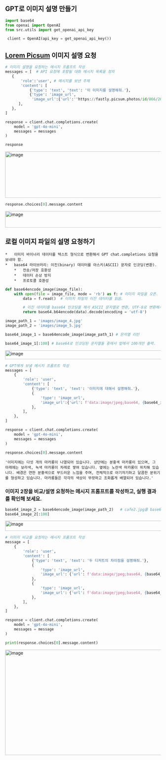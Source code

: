## GPT로 이미지 설명 만들기

```python
import base64
from openai import OpenAI
from src.utils import get_openai_api_key
```
```python
 client = OpenAI(api_key = get_openai_api_key())
```

## [Lorem Picsum](https://picsum.photos) 이미지 설명 요청

```python
# 이미지 설명을 요청하는 메시지 프롬프트 작성
messages = [  # API 요청에 포함될 대화 메시지 목록을 정의
   {
       'role':'user', # 메시지를 보낸 주체
       'content': [
           {'type': 'text', 'text': '이 이미지를 설명해줘.'},
           {'type': 'image_url', 
            'image_url':{'url':''https://fastly.picsum.photos/id/866/200/300.jpg?hmac=rcadCENKh4rD6MAp6V_ma-AyWv641M4iiOpe1RyFHeI'}}, # API가 접근할 수 있는 이미지의 웹 주소(이 주소를 통해 GPT 모델이 이미지를 직접 다운로드해서 분석함)
      ],
   },
]
```
```python
response = client.chat.completions.create(
    model = 'gpt-4o-mini',
    messages = messages
)
```
```python
response
```
<img width="1522" height="150" alt="image" src="https://github.com/user-attachments/assets/08b7e525-c793-4de2-9d33-cbd72491e222" />

```python
response.choices[0].message.content
```
<img width="1524" height="53" alt="image" src="https://github.com/user-attachments/assets/c1ac241d-b612-4083-98db-6904263a84c2" 
/>


## 로컬 이미지 파일의 설명 요청하기

```
*   이미지 바이너리 데이터를 텍스트 형식으로 변환해서 GPT chat.completions 요청을 보내야 함.
*   base64 라이브러리: 이진(binary) 데이터를 아스키(ASCII) 문자로 인코딩(변환).
    *   전송/저장 호환성
    *   데이터 손상 방지
    *   프로토콜 호환성
```
```python
def base64encode_image(image_file):
    with open(file = image_file, mode = 'rb') as f: # 이미지 파일을 오픈.
        data = f.read()  # 이미지 파일의 이진 데이터를 읽음.

        # 이진 데이터를 base64 인코딩을 해서 ASCII 문자열로 변환, UTF-8로 변환해서 리턴.
        return base64.b64encode(data).decode(encoding = 'utf-8')
```
```python
image_path_1 = 'images/image_4.jpg'
image_path_2 = 'images/image_5.jpg'
```
```python
base64_image_1 = base64encode_image(image_path_1) # 문자열 리턴
```
```python
base64_image_1[:100] # base64로 인코딩된 문자열들 중에서 앞에서 100개만 출력.
```
<img width="828" height="29" alt="image" src="https://github.com/user-attachments/assets/af43afe3-82e5-4ad8-9c90-7d775634ba55" />

```python
# GPT에게 보낼 메시지 프롬프트 작성
messages = [
    {
        'role': 'user',
        'content': [
            {'type': 'text', 'text': '이미지에 대해서 설명해줘.'},
            {
                'type': 'image_url',
                'image_url':{'url': f'data:image/jpeg;base64, {base64_image_1}'},
            },
        ],
    },
]
```
```python
response = client.chat.completions.create(
    model = 'gpt-4o-mini',
    messages = messages
)
```
```python
response.choices[0].message.content
```
```
'이미지에는 다섯 개의 마카롱이 나열되어 있습니다. 상단에는 분홍색 마카롱이 있으며, 그 아래에는 보라색, 녹색 마카롱이 차례로 쌓여 있습니다. 옆에는 노란색 마카롱이 위치해 있습니다. 배경은 연한 분홍색으로 부드러운 느낌을 주며, 전체적으로 아기자기하고 달콤한 분위기를 형성하고 있습니다. 마카롱들은 각각의 색상이 뚜렷하고 조화롭게 배열되어 있습니다.'
```

### 이미지 2장을 비교/설명 요청하는 메시지 프롬프트를 작성하고, 실행 결과를 확인해 보세요.

```python
base64_image_2 = base64encode_image(image_path_2)   # cafe2.jpg를 base64 인코딩
base64_image_2[:100]
```
<img width="837" height="33" alt="image" src="https://github.com/user-attachments/assets/3dc47acf-674e-4f5b-b453-02a67e9cd841" />

```python
# 이미지 비교를 요청하는 메시지 프롬프트 작성
message = [
    {
        'role': 'user',
        'content': [
            {'type': 'text', 'text': '두 디저트의 차이점을 설명해줘.'},
            {
                'type': 'image_url',
                'image_url': {'url': f'data:image/jpeg;base64, {base64_image_1}'},
            },
            {
                'type': 'image_url',
                'image_url': {'url': f'data:image/jpeg;base64, {base64_image_2}'},
            },
        ],
    },
]
```
```python
response = client.chat.completions.create(
    model = 'gpt-4o-mini',
    messages = message
)
```
```python
print(response.choices[0].message.content)
```
<img width="741" height="341" alt="image" src="https://github.com/user-attachments/assets/7eb1e5cd-06c2-4356-84c2-c1c15ec27c5c" />
